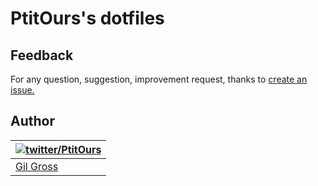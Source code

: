 # PtitOurs's dotfiles

## Feedback
For any question, suggestion, improvement request, thanks to [create an issue.](https://github.com/PtitOurs/dotfiles/issues)

## Author

| [![twitter/PtitOurs](http://www.gravatar.com/avatar/0e2b52a1670211c5727e17a13d5cc1a6?s=70)](http://twitter.com/PtitOurs "Follow @PtitOurs on Twitter") |
|---|
| [Gil Gross](http://gilgross.fr/) |